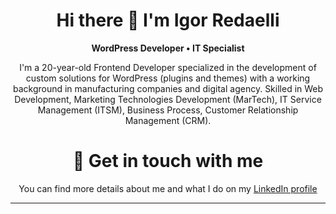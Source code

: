 <div align="center">
  
# Hi there 👋 I'm Igor Redaelli

**WordPress Developer • IT Specialist**

I'm a 20-year-old Frontend Developer specialized in the development of custom solutions for WordPress (plugins and themes) with a working background in manufacturing companies and digital agency. Skilled in Web Development, Marketing Technologies Development (MarTech), IT Service Management (ITSM), Business Process, Customer Relationship Management (CRM).


# 🔗 Get in touch with me

You can find more details about me and what I do on my <a href="https://www.linkedin.com/in/igorredaelli" target="_blank">LinkedIn profile</a>

<hr>
</div>

<!--
**IgorRedaelli/igorredaelli** is a ✨ _special_ ✨ repository because its `README.md` (this file) appears on your GitHub profile.

Here are some ideas to get you started:

- 🔭 I’m currently working on ...
- 🌱 I’m currently learning ...
- 👯 I’m looking to collaborate on ...
- 🤔 I’m looking for help with ...
- 💬 Ask me about ...
- 📫 How to reach me: ...
- 😄 Pronouns: ...
- ⚡ Fun fact: ...
-->
